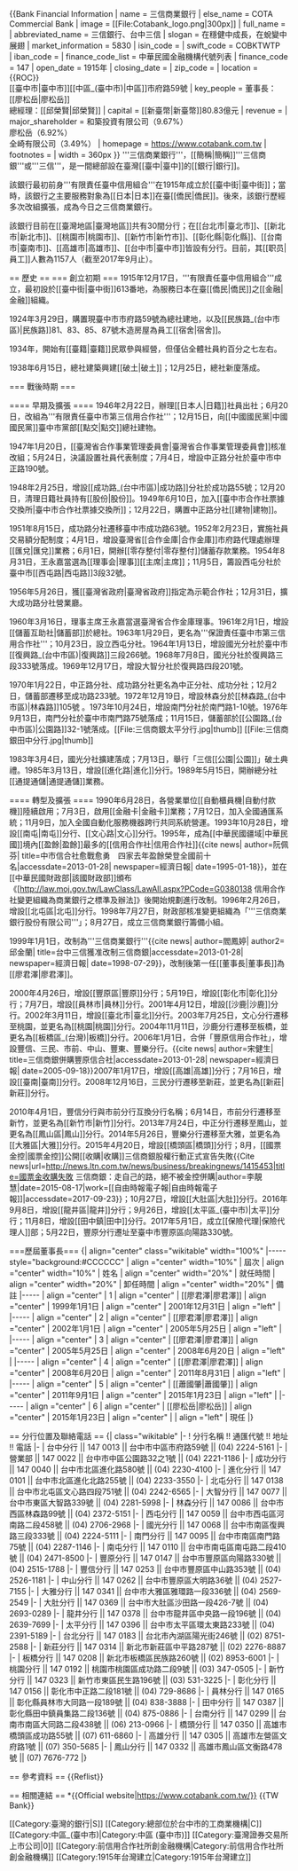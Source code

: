 {{Bank Financial Information
| name = 三信商業銀行
| else_name = COTA Commercial Bank
| image   = [[File:Cotabank_logo.png|300px]]
| full_name =
| abbreviated_name = 三信銀行、台中三信
| slogan = 在穩健中成長，在蛻變中展翅
| market_information = 5830
| isin_code =
| swift_code = COBKTWTP  
| iban_code =
| finance_code_list = 中華民國金融機構代號列表
| finance_code = 147
| open_date = 1915年
| closing_date =
| zip_code = 
| location = {{ROC}}<br>[[臺中市|臺中市]][[中區_(臺中市)|中區]]市府路59號
| key_people = 董事長：[[廖松岳|廖松岳]]<br />總經理：[[邱榮賢|邱榮賢]]
| capital = [[新臺幣|新臺幣]]80.83億元
| revenue = 
| major_shareholder = 和築投資有限公司（9.67%）<br>廖松岳（6.92%）<br>全崎有限公司（3.49%）
| homepage = https://www.cotabank.com.tw
| footnotes = 
| width = 360px
}}
'''三信商業銀行'''，[[簡稱|簡稱]]'''三信商銀'''或'''三信'''，是一間總部設在臺灣[[臺中|臺中]]的[[銀行|銀行]]。

該銀行最初前身'''有限責任臺中信用組合'''在1915年成立於[[臺中街|臺中街]]；當時，該銀行之主要服務對象為[[日本|日本]]在臺[[僑民|僑民]]。後來，該銀行歷經多次改組擴張，成為今日之三信商業銀行。

該銀行目前在[[臺灣地區|臺灣地區]]共有30間分行；在[[台北市|臺北市]]、[[新北市|新北市]]、[[桃園市|桃園市]]、[[新竹市|新竹市]]、[[彰化縣|彰化縣]]、[[台南市|臺南市]]、[[高雄市|高雄市]]、[[台中市|臺中市]]皆設有分行。目前，其[[职员|員工]]人數為1157人（截至2017年9月止）。

== 歷史 ==
=== 創立初期 ===
1915年12月17日，'''有限責任臺中信用組合'''成立，最初設於[[臺中街|臺中街]]613番地，為服務日本在臺[[僑民|僑民]]之[[金融|金融]]組織。

1924年3月29日，購置現臺中市市府路59號為總社建地，以及[[民族路_(台中市區)|民族路]]81、83、85、87號木造房屋為員工[[宿舍|宿舍]]。

1934年，開始有[[臺籍|臺籍]]民眾參與經營，但僅佔全體社員約百分之七左右。

1938年6月15日，總社建築興建[[破土|破土]]；12月25日，總社新廈落成。

=== 戰後時期 ===

==== 早期及擴張 ====
1946年2月22日，辦理[[日本人|日籍]]社員出社；6月20日，改組為'''有限責任臺中市第三信用合作社'''；12月15日，向[[中國國民黨|中國國民黨]]臺中市黨部[[點交|點交]]總社建物。

1947年1月20日，[[臺灣省合作事業管理委員會|臺灣省合作事業管理委員會]]核准改組；5月24日，決議設置社員代表制度；7月4日，增設中正路分社於臺中市中正路190號。

1948年2月25日，增設[[成功路_(台中市區)|成功路]]分社於成功路55號；12月20日，清理日籍社員持有[[股份|股份]]。1949年6月10日，加入[[臺中市合作社票據交換所|臺中市合作社票據交換所]]；12月22日，購置中正路分社[[建物|建物]]。

1951年8月15日，成功路分社遷移臺中市成功路63號。1952年2月23日，實施社員交易額分配制度；4月1日，增設臺灣省[[合作金庫|合作金庫]]市府路代理處辦理[[匯兌|匯兌]]業務；6月1日，開辦[[零存整付|零存整付]]儲蓄存款業務。1954年8月31日，王永嘉當選為[[理事会|理事]][[主席|主席]]；11月5日，籌設西屯分社於臺中市[[西屯路|西屯路]]3段32號。

1956年5月26日，獲[[臺灣省政府|臺灣省政府]]指定為示範合作社；12月31日，擴大成功路分社營業廳。

1960年3月16日，理事主席王永嘉當選臺灣省合作金庫理事。1961年2月1日，增設[[儲蓄互助社|儲蓄部]]於總社。1963年1月29日，更名為'''保證責任臺中市第三信用合作社'''；10月23日，設立西屯分社。1964年1月13日，增設國光分社於臺中市[[復興路_(台中市區)|復興路]]三段266號。1968年7月8日，國光分社於復興路三段333號落成。1969年12月17日，增設大智分社於復興路四段201號。

1970年1月22日，中正路分社、成功路分社更名為中正分社、成功分社；12月2日，儲蓄部遷移至成功路233號。1972年12月19日，增設林森分於[[林森路_(台中市區)|林森路]]105號 。1973年10月24日，增設南門分社於南門路1-10號。1976年9月13日，南門分社於臺中市南門路75號落成；11月15日，儲蓄部於[[公園路_(台中市區)|公園路]]32-1號落成。[[File:三信商銀太平分行.jpg|thumb]]
[[File:三信商銀田中分行.jpg|thumb]]

1983年3月4日，國光分社擴建落成；7月13日，舉行「三信[[公園|公園]]」破土典禮。1985年3月13日，增設[[進化路|進化]]分行。1989年5月15日，開辦總分社[[通提通儲|通提通儲]]業務。

==== 轉型及擴張 ====
1990年6月28日，各營業單位[[自動櫃員機|自動付款機]]陸續啟用；7月3日，啟用[[金融卡|金融卡]]業務；7月12日，加入全國通匯系統；11月9日，加入全國自動化服務機器跨行共同系統營運。1993年10月28日，增設[[南屯|南屯]]分行、[[文心路|文心]]分行。1995年，成為[[中華民國疆域|中華民國]]境內[[盈餘|盈餘]]最多的[[信用合作社|信用合作社]]<ref>{{cite news| author=阮佩芬| title=中市信合社愈戰愈勇　四家去年盈餘榮登全國前十名|accessdate=2013-01-28| newspaper=經濟日報| date=1995-01-18}}</ref>，並在[[中華民國財政部|該國財政部]]頒布《[http://law.moj.gov.tw/LawClass/LawAll.aspx?PCode=G0380138 信用合作社變更組織為商業銀行之標準及辦法]》後開始規劃進行改制。1996年2月26日，增設[[北屯區|北屯]]分行。1998年7月27日，財政部核准變更組織為「'''三信商業銀行股份有限公司'''」；8月27日，成立三信商業銀行籌備小組。

1999年1月1日，改制為'''三信商業銀行'''<ref>{{cite news| author=閻鳳婷| author2=邱金蘭| title=台中三信獲准改制三信商銀|accessdate=2013-01-28| newspaper=經濟日報| date=1998-07-29}}</ref>，改制後第一任[[董事長|董事長]]為[[廖君澤|廖君澤]]。

2000年4月26日，增設[[豐原區|豐原]]分行；5月19日，增設[[彰化市|彰化]]分行；7月7日，增設[[員林市|員林]]分行。2001年4月12日，增設[[沙鹿|沙鹿]]分行。2002年3月11日，增設[[臺北市|臺北]]分行。2003年7月25日，文心分行遷移至桃園，並更名為[[桃園|桃園]]分行。2004年11月11日，沙鹿分行遷移至板橋，並更名為[[板橋區_(台灣)|板橋]]分行。2006年1月1日，合併「豐原信用合作社」，增設豐信、三民、市前、中山、豐東、豐樂分行。<ref>{{cite news| author=宋健生| title=三信商銀併購豐原信合社|accessdate=2013-01-28| newspaper=經濟日報| date=2005-09-18}}</ref>2007年1月17日，增設[[高雄|高雄]]分行；7月16日，增設[[臺南|臺南]]分行。2008年12月16日，三民分行遷移至新莊，並更名為[[新莊|新莊]]分行。

2010年4月1日，豐信分行與市前分行互換分行名稱；6月14日，市前分行遷移至新竹，並更名為[[新竹市|新竹]]分行。2013年7月24日，中正分行遷移至鳳山，並更名為[[鳳山區|鳳山]]分行。2014年5月26日，豐樂分行遷移至大雅，並更名為[[大雅區|大雅]]分行。2015年4月20日，增設[[橋頭區|橋頭]]分行；8月，[[國票金控|國票金控]]公開[[收購|收購]]三信商銀股權行動正式宣告失敗<ref>{{Cite news|url=http://news.ltn.com.tw/news/business/breakingnews/1415453|title=國票金收購失敗 三信商銀：走自己的路，絕不被金控併購|author=李靚慧|date=2015-08-17|work=[[自由時報電子報|自由時報電子報]]|accessdate=2017-09-23}}</ref>；10月27日，增設[[大肚區|大肚]]分行。2016年9月8日，增設[[龍井區|龍井]]分行；9月26日，增設[[太平區_(臺中市)|太平]]分行；11月8日，增設[[田中鎮|田中]]分行。2017年5月1日，成立[[保險代理|保險代理人]]部；5月22日，豐原分行遷址至臺中市豐原區向陽路330號。

===歷屆董事長===
{| align="center" class="wikitable" width="100%"
|----- style="background:#CCCCCC"
| align ="center" width="10%" | 屆次
| align ="center" width="10%" | 姓名
| align ="center" width="20%" | 就任時間
| align ="center" width="20%" | 卸任時間
| align ="center" width="20%" | 備註
|----- 
| align ="center" | 1 
| align ="center" | [[廖君澤|廖君澤]]
| align ="center" | 1999年1月1日
| align ="center" | 2001年12月31日
| align ="left" | 
|----- 
| align ="center" | 2 
| align ="center" | [[廖君澤|廖君澤]]
| align ="center" | 2002年1月1日
| align ="center" | 2005年5月25日
| align ="left" | 
|----- 
| align ="center" | 3
| align ="center" | [[廖君澤|廖君澤]]
| align ="center" | 2005年5月25日
| align ="center" | 2008年6月20日
| align ="left" |
|----- 
| align ="center" | 4
| align ="center" | [[廖君澤|廖君澤]]
| align ="center" | 2008年6月20日
| align ="center" | 2011年8月31日
| align ="left" |
|----- 
| align ="center" | 5
| align ="center" | [[蕭國肇|蕭國肇]]
| align ="center" | 2011年9月1日
| align ="center" | 2015年1月23日
| align ="left" |
|----- 
| align ="center" | 6
| align ="center" | [[廖松岳|廖松岳]]
| align ="center" | 2015年1月23日
| align ="center" | 
| align ="left" | 現任
|}

== 分行位置及聯絡電話 ==
{| class="wikitable"
|-
! 分行名稱 !! 通匯代號 !! 地址 !! 電話
|-
| 台中分行 || 147 0013 || 台中市中區市府路59號 || (04) 2224-5161
|-
| 營業部 || 147 0022 || 台中市中區公園路32之1號 || (04) 2221-1186
|-
| 成功分行 || 147 0040 || 台中市北區進化路580號 || (04) 2230-4100
|-
| 進化分行 || 147 0101 || 台中市北區進化北路255號 || (04) 2233-3550
|-
| 北屯分行 || 147 0138 || 台中市北屯區文心路四段751號 || (04) 2242-6565
|-
| 大智分行 || 147 0077 || 台中市東區大智路339號 || (04) 2281-5998
|-
| 林森分行 || 147 0086 || 台中市西區林森路99號 || (04) 2372-5151 
|-
| 西屯分行 || 147 0059 || 台中市西屯區河南路二段458號 || (04) 2706-2968
|-
| 國光分行 || 147 0068 || 台中市南區復興路三段333號 || (04) 2224-5111
|-
| 南門分行 || 147 0095 || 台中市南區南門路75號 || (04) 2287-1146
|-
| 南屯分行 || 147 0110 || 台中市南屯區南屯路二段410號 || (04) 2471-8500
|-
| 豐原分行 || 147 0147 || 台中市豐原區向陽路330號 || (04) 2515-1788
|-
| 豐信分行 || 147 0253 || 台中市豐原區中山路353號 || (04) 2526-1181
|-
| 中山分行 || 147 0262 || 台中市豐原區大明路36號 || (04) 2527-7155
|-
| 大雅分行 || 147 0341 || 台中市大雅區雅環路一段336號 || (04) 2569-2549
|-
| 大肚分行 || 147 0369 || 台中市大肚區沙田路一段426-7號 || (04) 2693-0289
|-
| 龍井分行 || 147 0378 || 台中市龍井區中央路一段196號 || (04) 2639-7699
|-
| 太平分行 || 147 0396 || 台中市太平區環太東路233號 || (04) 2391-5189
|-
| 台北分行 || 147 0183 || 台北市內湖區陽光街246號 || (02) 8751-2588
|-
| 新莊分行 || 147 0314 || 新北市新莊區中平路287號 || (02) 2276-8887
|-
| 板橋分行 || 147 0208 || 新北市板橋區民族路260號 || (02) 8953-6001
|-
| 桃園分行 || 147 0192 || 桃園市桃園區成功路二段9號 || (03) 347-0505
|-
| 新竹分行 || 147 0323 || 新竹市東區民生路196號 || (03) 531-3225
|-
| 彰化分行 || 147 0156 || 彰化市中正路二段181號 || (04) 729-8686
|-
| 員林分行 || 147 0165 || 彰化縣員林市大同路一段189號 || (04) 838-3888
|-
| 田中分行 || 147 0387 || 彰化縣田中鎮員集路二段136號 || (04) 875-0886
|-
| 台南分行 || 147 0299 || 台南市南區大同路二段438號 || (06) 213-0966
|-
| 橋頭分行 || 147 0350 || 高雄市橋頭區成功路55號 || (07) 611-6860
|-
| 高雄分行 || 147 0305 || 高雄市左營區文府路1號 || (07) 350-5685
|-
| 鳳山分行 || 147 0332 || 高雄市鳳山區文衡路478號 || (07) 7676-772
|}

== 參考資料 ==
{{Reflist}}

== 相關連結 ==
*{{Official website|https://www.cotabank.com.tw/}}
{{TW Bank}}

[[Category:臺灣的銀行|S]]
[[Category:總部位於台中市的工商業機構|C]]
[[Category:中區_(臺中市)|Category:中區 (臺中市)]]
[[Category:臺灣證券交易所上市公司|0]]
[[Category:前信用合作社所創金融機構|Category:前信用合作社所創金融機構]]
[[Category:1915年台灣建立|Category:1915年台灣建立]]